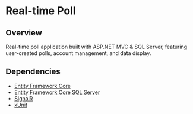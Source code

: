 # Real-time Poll

## Overview

Real-time poll application built with ASP.NET MVC & SQL Server, featuring user-created polls, account management, and data display.

## Dependencies

- [Entity Framework Core](https://docs.microsoft.com/en-us/ef/core/)
- [Entity Framework Core SQL Server](https://www.nuget.org/packages/Microsoft.EntityFrameworkCore.SqlServer/)
- [SignalR](https://docs.microsoft.com/en-us/aspnet/core/signalr/introduction)
- [xUnit](https://xunit.net/)
